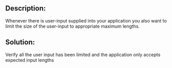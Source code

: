 ## Description:

Whenever there is user-input supplied into your application you also want to limit
the size of the user-input to appropriate maximum lengths.

## Solution:

Verify all the user input has been limited and the application only accepts expected input 
lengths
